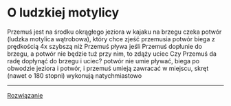 # O ludzkiej motylicy

Przemuś jest na środku okrągłego jeziora w kajaku
na brzegu czeka potwór (ludzka motylica wątrobowa), który chce zjeść przemusia
potwór biega z prędkością 4x szybszą niż Przemuś pływa
jeśli Przemuś dopłunie do brzegu, a potwór nie będzie tuż przy nim, to zdąży uciec
Czy Przemuś da radę dopłynąć do brzegu i uciec?
potwór nie umie pływać, biega po obwodzie jeziora
i potwór, i przemuś umieją zawracać w miejscu, skręt (nawet o 180 stopni) wykonują natychmiastowo


---

[Rozwiązanie](rozwiazanie/)
